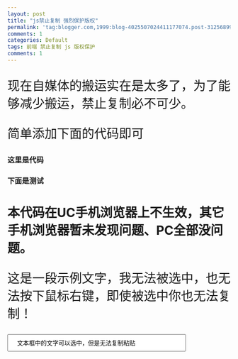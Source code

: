 ```yaml
---
layout: post
title: "js禁止复制 强烈保护版权"
permalink: 'tag:blogger.com,1999:blog-4025507024411177074.post-3125689943098686864'
comments: 1
categories: Default
tags: 前端 禁止复制 js 版权保护
comments: 1
---
```

现在自媒体的搬运实在是太多了，为了能够减少搬运，禁止复制必不可少。  
  
简单添加下面的代码即可  
  

### 这里是代码

<script src="https://gist.github.com/napoler/59a5cf4d25ddc300df438f72836a7c10.js"></script>

  
  

### 下面是测试

  
  

<style type="text/css">/* 最简单的实现禁止复制的方法，采用css方式禁止文字选择，当然这只兼容webkit内核浏览器 */ * { -webkit-user-select: none; } p {font-family: 'Microsoft Yahei';font-size: 28px;} input {width: 80%; padding: 10px 20px;} </style>

  

# 本代码在UC手机浏览器上不生效，其它手机浏览器暂未发现问题、PC全部没问题。

这是一段示例文字，我无法被选中，也无法按下鼠标右键，即使被选中你也无法复制！  

<input type="text" value="文本框中的文字可以选中，但是无法复制粘贴"/>

  

<script type="text/javascript">// 禁止右键菜单 document.oncontextmenu = function(){ return false; }; // 禁止文字选择 document.onselectstart = function(){ return false; }; // 禁止复制 document.oncopy = function(){ return false; }; // 禁止剪切 document.oncut = function(){ return false; }; // 禁止粘贴 document.onpaste = function(){ return false; };   // 禁止复制 document.oncopy = function(){ return false; }; </script>

  
  
  
  
  
  